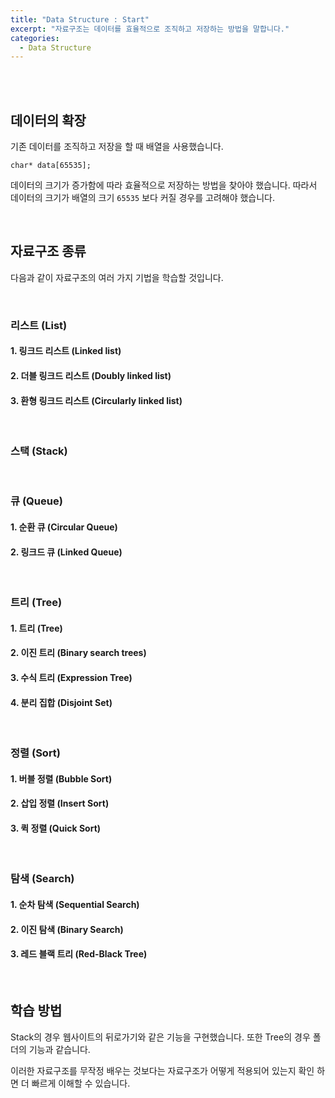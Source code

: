 ```yaml
---
title: "Data Structure : Start"
excerpt: "자료구조는 데이터를 효율적으로 조직하고 저장하는 방법을 말합니다."
categories:
  - Data Structure
---
```


<br>

<br>

## 데이터의 확장

기존 데이터를 조직하고 저장을 할 때 배열을 사용했습니다. 

`char* data[65535];` 

데이터의 크기가 증가함에 따라 효율적으로 저장하는 방법을 찾아야 했습니다. 따라서 데이터의 크기가 배열의 크기 `65535` 보다 커질 경우를 고려해야 했습니다.

 <br>

## 자료구조 종류

다음과 같이 자료구조의 여러 가지 기법을 학습할 것입니다.

<br>

### 리스트 (List)

#### 1. 링크드 리스트 (Linked list)

#### 2. 더블 링크드 리스트 (Doubly linked list)

#### 3. 환형 링크드 리스트 (Circularly linked list)

<br>

### 스택 (Stack)

<br>

### 큐 (Queue)

#### 1. 순환 큐 (Circular Queue)

#### 2. 링크드 큐 (Linked Queue)

<br>

### 트리 (Tree)

#### 1. 트리 (Tree)

#### 2. 이진 트리 (Binary search trees)

#### 3. 수식 트리 (Expression Tree)

#### 4. 분리 집합 (Disjoint Set)

<br>

### 정렬 (Sort)

#### 1. 버블 정렬 (Bubble Sort)

#### 2. 삽입 정렬 (Insert Sort)

#### 3. 퀵 정렬 (Quick Sort)

<br>

### 탐색 (Search)

#### 1. 순차 탐색 (Sequential Search)

#### 2. 이진 탐색 (Binary Search)

#### 3. 레드 블랙 트리 (Red-Black Tree)

<br>

## 학습 방법

Stack의 경우 웹사이트의 뒤로가기와 같은 기능을 구현했습니다. 또한 Tree의 경우 폴더의 기능과 같습니다.

이러한 자료구조를 무작정 배우는 것보다는 자료구조가 어떻게 적용되어 있는지 확인 하면 더 빠르게 이해할 수 있습니다.

<br>

<br>
